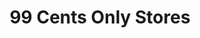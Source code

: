 ---
title: "99 Cents Only Stores"
url: /lake-forest/99-cents-only-stores-lake-forest-drive/
shop: variety store
---